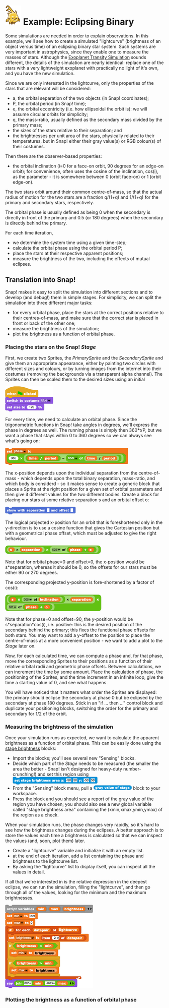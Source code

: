 # <img alt="scientific-snap-icon" src="../../images/einstein_snap.png" width="50"/> Example: Eclipsing Binary

Some simulations are needed in order to explain observations.  In this example, we'll see how to create a simulated "lightcurve" (brightness of an object versus time) of an eclipsing binary star system.  Such systems are very important in astrophysics, since they enable one to measure the masses of stars.  Although the [Exoplanet Transity Simulation](../ExolanetTransits) sounds different, the details of the simulation are nearly identical: replace one of the stars with a very lightweight exoplanet with practically no light of it's own, and you have the new simulation.

Since we are only interested in the lightcurve, only the properties of the stars that are relevant will be considered:
- a, the orbital separation of the two objects (in Snap! coordinates);
- P, the orbital period (in Snap! time);
- e, the orbital eccentricity (i.e. how ellipsoidal the orbit is): we will assume circular orbits for simplicity;
- q, the mass-ratio, usually defined as the secondary mass divided by the primary mass;
- the sizes of the stars relative to their separation; and
- the brightnesses per unit area of the stars, physically related to their temperatures, but in Snap! either their gray value(s) or RGB colour(s) of their costumes.

Then there are the observer-based properties:
- the orbital inclination (i=0 for a face-on orbit, 90 degrees for an edge-on orbit); for convenience, often uses the cosine of the inclination, cos(i), as the parameter - it is somewhere between 0 (orbit face-on) or 1 (orbit edge-on).

The two stars orbit around their common centre-of-mass, so that the actual radius of motion for the two stars are a fraction q/(1+q) and 1/(1+q) for the primary and secondary stars, respectively.

The orbital phase is usually defined as being 0 when the secondary is directly in front of the primary and 0.5 (or 180 degrees) when the secondary is directly behind the primary.

For each time iteration, 
- we determine the system time using a given time-step;
- calculate the orbital phase using the orbital period P;
- place the stars at their respective apparent positions;
- measure the brightness of the two, including the effects of mutual eclipses.

## Translation into Snap!

Snap! makes it easy to split the simulation into different sections and to develop (and debug!) them in simple stages.  For simplicity, we can split the simulation into three different major tasks:
- for every orbital phase, place the stars at the correct positions relative to their centres-of-mass, and make sure that the correct star is placed in front or back of the other one;
- measure the brightness of the simulation;
- plot the brightness as a function of orbital phase.

### Placing the stars on the Snap! *Stage*

First, we create two Sprites, the *PrimarySprite* and the *SecondarySprite* and give them an appropriate appearance, either by painting two circles with different sizes and colours, or by turning images from the internet into their costumes (removing the backgrounds via a transparent alpha channel).  The Sprites can then be scaled them to the desired sizes using an initial

![scale sizes](./images/set_size_to.png)

For every time, we need to calculate an orbital phase.  Since the trigonometric functions in Snap! take angles in degrees, we'll express the phase in degrees as well.  The running phase is simply then 360\*t/P, but we want a phase that stays within 0 to 360 degrees so we can always see what's going on:

![set phase to](./images/set_phase_to.png)

The x-position depends upon the individual separation from the centre-of-mass - which depends upon the total binary separation, mass-ratio, and which body is considerd - so it makes sense to create a generic block that places a Sprite at the right position for a given set of orbital parameters and then give it different values for the two different bodies.  Create a block for placing our stars at some relative separation s and an orbital offset o:

![show with separation](./images/show_with_separation.png)

The logical projected x-position for an orbit that is foreshortened only in the y-direction is to use a cosine function that gives the Cartesian position but with a geometrical phase offset, which must be adjusted to give the right behaviour.

![calculate x:](./images/calc_x.png)

Note that for orbital phase=0 and offset=0, the x-position would be s\*separation, whereas it should be 0, so the offsets for our stars must be either 90 or 270 degrees.

The corresponding projected y-position is fore-shortened by a factor of cos(i):

![calculate y](./images/calc_y.png)

Note that for phase=0 and offset=90, the y-position would be s\*separation\*cos(i), i.e. positive: this is the desired position of the secondary behind the primary; this fixes the functional phase offsets for both stars.  You may want to add a y-offset to the position to place the centre-of-mass at a more convenient position - we want to add a plot to the *Stage* later on.

Now, for each calculated time, we can compute a phase and, for that phase, move the corresponding Sprites to their positions as a function of their relative orbital radii and geometric phase offsets.  Between calculations, we can increment the time by some amount.  Place the calculation of phase, the positioning of the Sprites, and the time increment in an infinite loop, give the time a starting value of 0, and see what happens.

You will have noticed that it matters what order the Sprites are displayed: the primary should eclipse the secondary at phase 0 but be eclipsed by the secondary at phase 180 degrees.  Stick in an "if ... then ..." control block and duplicate  your positioning blocks, switching the order for the primary and secondary for 1/2 of the orbit.

### Measuring the brightness of the simulation

Once your simulation runs as expected, we want to calculate the apparent brightness as a function of orbital phase.  This can be easily done using the [stage brightness](../../StageBrightness)  blocks:
- Import the blocks; you'll see several new "Sensing" blocks. 
- Decide which part of the *Stage* needs to be measured (the smaller the area the better - Snap! isn't designed for heavy-duty number-crunching!) and set this region using ![set stage brightness area](./images/set_stage_brightness_area.png)
- From the "Sensing" block menu, pull a ![gray value of stage](./images/gray_value_of_stage.png) block to your workspace.
- Press the block and you should see a report of the gray value of the region you have chosen; you should also see a new global variable called "stage brightness area" containing the (xmin,xmax,ymin,ymax) of the region as a check.

When your simulation runs, the phase changes very rapidly, so it's hard to see how the brightness changes during the eclipses.  A better approach is to store the values each time a brightness is calculated so that we can inspect the values (and, soon, plot them) later.
- Create a "lightcurve" variable and initialize it with an empty list.
- at the end of each iteration, add a list containing the phase and brightness to the lightcurve list.
- By asking the "lightcurve" list to display itself, you can inspect all the values in detail.

If all that we're interested in is the relative depression in the deepest eclipse, we can run the simulation, filling the "lightcurve", and then go through all of the values, looking for the minimum and the maximum brightnesses.

![minmax block](./images/min_max_block.png)

### Plotting the brightness as a function of orbital phase


